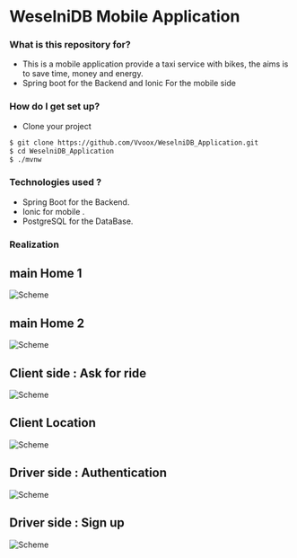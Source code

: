 # WeselniDB Mobile Application


### What is this repository for? ###

* This is a mobile application provide a taxi service with bikes, the aims is to save time, money and energy.
* Spring boot for the Backend and Ionic For the mobile side

### How do I get set up? ###

* Clone your project 
```sh
$ git clone https://github.com/Vvoox/WeselniDB_Application.git
$ cd WeselniDB_Application
$ ./mvnw
```

### Technologies used ? ###

* Spring Boot for the Backend.
* Ionic for mobile .
* PostgreSQL for the DataBase.


### Realization ###

## main Home 1 ##

![Scheme](images/home.jpg)

## main Home 2 ##

![Scheme](images/home1.jpg)

## Client side : Ask for ride ##

![Scheme](images/askforride.jpg)

## Client Location ##

![Scheme](images/client.jpg)

## Driver side : Authentication ##

![Scheme](images/authdriver.jpg)

## Driver side : Sign up ##

![Scheme](images/signupdriver.jpg)
